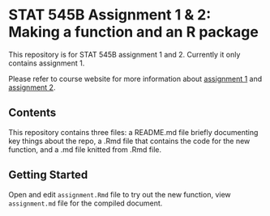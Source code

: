 # STAT 545B Assignment 1 & 2: Making a function and an R package

This repository is for STAT 545B assignment 1 and 2. Currently it only contains assignment 1.

Please refer to course website for more information about [assignment 1](https://stat545.stat.ubc.ca/assignments/assignment-b1/) and [assignment 2](https://stat545.stat.ubc.ca/assignments/assignment-b2/).

## Contents
This repository contains three files: a README.md file briefly documenting key things about the repo, a .Rmd file that contains the code for the new function, and a .md file knitted from .Rmd file.

## Getting Started
Open and edit `assignment.Rmd` file to try out the new function, view `assignment.md` file for the compiled document.